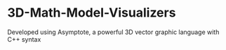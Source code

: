 # 3D-Math-Model-Visualizers
Developed using Asymptote, a powerful 3D vector graphic language with C++ syntax
